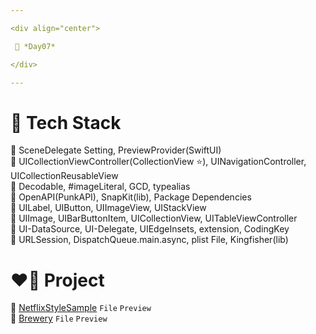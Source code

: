```yaml
---

<div align="center">

 💚 *Day07*

</div>

---
```


# 🤖 Tech Stack
🍏 SceneDelegate Setting, PreviewProvider(SwiftUI)  
🍏 UICollectionViewController(CollectionView ⭐️), UINavigationController, UICollectionReusableView  
🍏 Decodable, #imageLiteral, GCD, typealias  
🍏 OpenAPI(PunkAPI), SnapKit(lib), Package Dependencies  
🍎 UILabel, UIButton, UIImageView, UIStackView  
🍎 UIImage, UIBarButtonItem, UICollectionView, UITableViewController  
🍎 UI-DataSource, UI-Delegate, UIEdgeInsets, extension, CodingKey  
🍎 URLSession, DispatchQueue.main.async, plist File, Kingfisher(lib)  

# ❤️‍🔥 Project
📂 [NetflixStyleSample](https://github.com/DCherish/iOS_N_Swift/tree/main/Day07/NetflixStyleSample) `File` `Preview`  
📁 [Brewery](https://github.com/DCherish/iOS_N_Swift/tree/main/Day07/Brewery) `File` `Preview`  